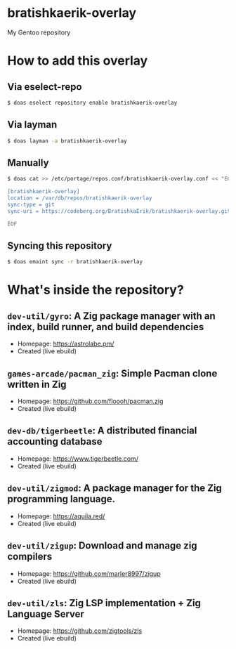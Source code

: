 # bratishkaerik-overlay

My Gentoo repository

# How to add this overlay
## Via eselect-repo
```sh
$ doas eselect repository enable bratishkaerik-overlay
```

## Via layman
```sh
$ doas layman -a bratishkaerik-overlay
```

## Manually
```sh
$ doas cat >> /etc/portage/repos.conf/bratishkaerik-overlay.conf << "EOF"

[bratishkaerik-overlay]
location = /var/db/repos/bratishkaerik-overlay
sync-type = git
sync-uri = https://codeberg.org/BratishkaErik/bratishkaerik-overlay.git

EOF
```

## Syncing this repository
```sh
$ doas emaint sync -r bratishkaerik-overlay
```

# What's inside the repository?
## `dev-util/gyro`: A Zig package manager with an index, build runner, and build dependencies
* Homepage: https://astrolabe.pm/
* Created (live ebuild)
## `games-arcade/pacman_zig`: Simple Pacman clone written in Zig
* Homepage: https://github.com/floooh/pacman.zig
* Created (live ebuild)
## `dev-db/tigerbeetle`: A distributed financial accounting database
* Homepage: https://www.tigerbeetle.com/
* Created (live ebuild)
## `dev-util/zigmod`: A package manager for the Zig programming language.
* Homepage: https://aquila.red/
* Created (live ebuild)
## `dev-util/zigup`: Download and manage zig compilers
* Homepage: https://github.com/marler8997/zigup
* Created (live ebuild)
## `dev-util/zls`: Zig LSP implementation + Zig Language Server
* Homepage: https://github.com/zigtools/zls
* Created (live ebuild)
